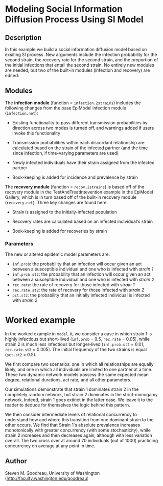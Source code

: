 # Modeling Social Information Diffusion Process Using SI Model

## Description
In this example we build a social information diffusion model based on exsiting SI process. New arguments include the infection probability for the second strain, the recovery rate for the second strain, and the proportion of the initial infections that entail the second strain. No entirely new modules are needed, but two of the built-in modules (infection and recovery) are edited: 

## Modules
The **infection module** (function = `infection.2strains`) includes the following changes from the base EpiModel infection module (`infection.net`):

* Existing functionality to pass different transmission probabilities by direction across two modes is turned off, and warnings added if users invoke this functionality

* Transmission probabilities within each discordant relationship are calculated based on the strain of the infected partner (and the time since infection, if time-varying parameters are used)

* Newly infected individuals have their strain assigned from the infected partner

* Book-keeping is added for incidence and prevalence by strain
 
The **recovery module** (function = `recov.2strains`) is based off of the recovery module in the TestAndTreatIntevention example in the EpiModel Gallery, which is in turn based off of the built-in recovery module (`recovery.net`). Three key changes are found here:

* Strain is assigned to the initially-infected population

* Recovery rates are calculated based on an infected individual's strain

* Book-keeping is added for recoveries by strain


### Parameters
The new or altered epidemic model parameters are:

* `inf.prob`: the probability that an infection will occur given an act between a susceptible individual and one who is infected with *strain 1* 
* `inf.prob.st2`: the probability that an infection will occur given an act between a susceptible individual and one who is infected with *strain 2*
* `rec.rate`: the rate of recovery for those infected with *strain 1*
* `rec.rate.st2`: the rate of recovery for those infected with *strain 2* 
* `pct.st2`: the probability that an initially infected individual is infected with *strain 2*

# Worked example
In the worked example in `model.R`, we consider a case in which strain 1 is highly infectious but short-lived (`inf.prob` = 0.5, `rec.rate` = 0.05), while strain 2 is much less infectious but longer-lived (`inf.prob.st2` = 0.01, `rec.rate.st2` = 0.005). The initial frequency of the two strains is equal (`pct.st2` = 0.5).

We first compare two scenarios: one in which all relationships are equally likely, and one in which all individuals are limited to one partner at a time. These two dynamic network models possess the same expected mean degree, relational durations, act rate, and all other parameters.

Our simulations demonstrate that strain 1 dominates strain 2 in the completely random network, but strain 2 dominates in the strict-monogamy network. Indeed, strain 1 goes extinct in the latter case. We leave it to the reader to deduce for themselves the logic behind this pattern.

We then consider intermediate levels of relational concurrency to understand how and where this transition from one dominant strain to the other occurs. We find that Strain 1's absolute prevalence increases monotonically with greater concurrency (with some stochasticity), while strain 2 increases and then decreases again, although with less variation overall. The two cross over at around 70 individuals (out of 1000) practicing concurrency on average at any point in time.

## Author
Steven M. Goodreau, University of Washington (http://faculty.washington.edu/goodreau)
